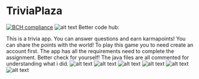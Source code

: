 # TriviaPlaza
[![BCH compliance](https://bettercodehub.com/edge/badge/JoepStraatman/TriviaPlaza?branch=master)](https://bettercodehub.com/)
![alt text](https://github.com/JoepStraatman/TriviaPlaza/blob/master/doc/Screenshot_20171215-101756.png?raw=true)
Better code hub:

This is a trivia app. You can answer questions and earn karmapoints! You can share the points with the world!
To play this game you to need create an account first.
The app has all the requirements need to complete the assignment.
Better check for yourself!
The java files are all commented for understanding what i did. 
![alt text](https://github.com/JoepStraatman/TriviaPlaza/blob/master/doc/Screenshot_20171215-101831.png?raw=true)
![alt text](https://github.com/JoepStraatman/TriviaPlaza/blob/master/doc/Screenshot_20171215-101759.png?raw=true)
![alt text](https://github.com/JoepStraatman/TriviaPlaza/blob/master/doc/Screenshot_20171215-101802.png?raw=true)
![alt text](https://github.com/JoepStraatman/TriviaPlaza/blob/master/doc/Screenshot_20171215-101825.png?raw=true)
![alt text](https://github.com/JoepStraatman/TriviaPlaza/blob/master/doc/Screenshot_20171215-101827.png?raw=true)
![alt text](https://github.com/JoepStraatman/TriviaPlaza/blob/master/doc/Screenshot_20171215-101813.png?raw=true)
